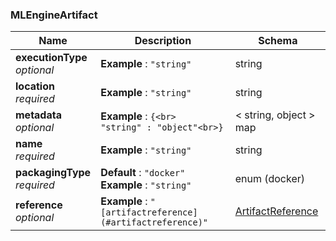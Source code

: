 
<a name="mlengineartifact"></a>
### MLEngineArtifact

|Name|Description|Schema|
|---|---|---|
|**executionType**  <br>*optional*|**Example** : `"string"`|string|
|**location**  <br>*required*|**Example** : `"string"`|string|
|**metadata**  <br>*optional*|**Example** : `{<br>  "string" : "object"<br>}`|< string, object > map|
|**name**  <br>*required*|**Example** : `"string"`|string|
|**packagingType**  <br>*required*|**Default** : `"docker"`  <br>**Example** : `"string"`|enum (docker)|
|**reference**  <br>*optional*|**Example** : `"[artifactreference](#artifactreference)"`|[ArtifactReference](ArtifactReference.md#artifactreference)|




